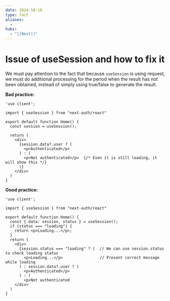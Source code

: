 ```yaml
---
date: 2024-10-18
type: fact
aliases:
  -
hubs:
  - "[[Next]]"
---
```


# Issue of useSession and how to fix it

We must pay attention to the fact that because `useSession` is using request, we must do additional processing for the period when the result has not been obtained, instead of simply using true/false to generate the result.

**Bad practice:**

```tsx
'use client';

import { useSession } from "next-auth/react"

export default function Home() {
  const session = useSession();

  return (
    <div>
      {session.data?.user ? (
        <p>Authenticated</p>
      ) : (
        <p>Not authenticated</p>  {/* Even it is still loading, it will show this */}
      )}
    </div>
  )
}
```

**Good practice:**

```tsx
'use client';

import { useSession } from "next-auth/react"

export default function Home() {
  const { data: session, status } = useSession();
  if (status === "loading") {
    return <p>Loading...</p>;
  }
  return (
    <div>
      {session.status === "loading" ? (  // We can use session.status to check loading status
        <p>Loading...</p>                // Present correct message while loading
      ) : session.data?.user ? (
        <p>Authenticated</p>
      ) : (
        <p>Not authenticated
    </div>
  )
}
```
